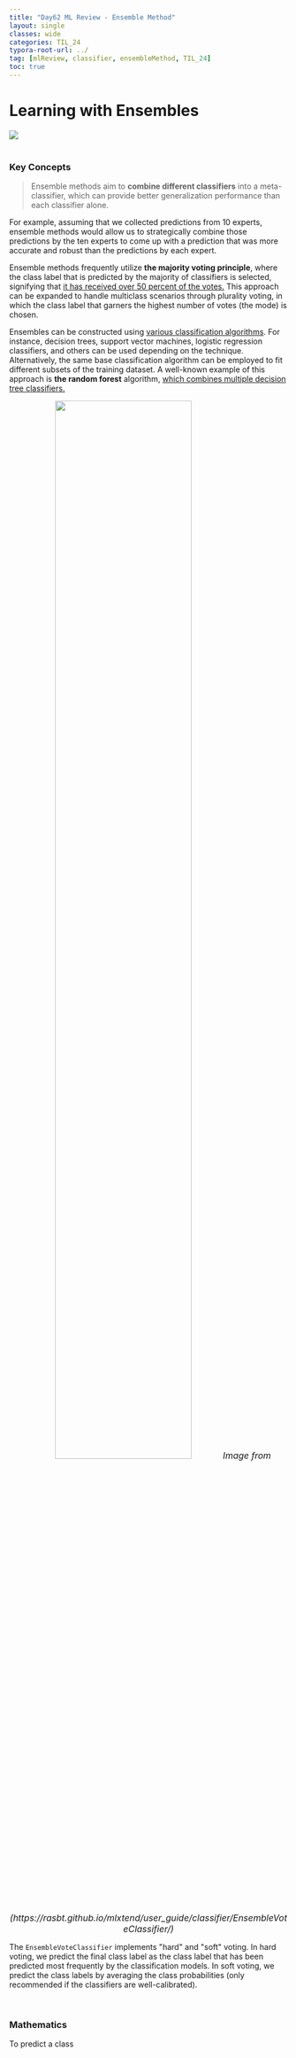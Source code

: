 ```yaml
---
title: "Day62 ML Review - Ensemble Method"
layout: single
classes: wide
categories: TIL_24
typora-root-url: ../
tag: [mlReview, classifier, ensembleMethod, TIL_24]
toc: true 
---
```


# Learning with Ensembles

<img src="/blog/images/2024-08-26-TIL24_Day62/E2D2229F-024D-4B3C-8AE4-798A6AE4C781.jpeg"><br><br>

### Key Concepts

> Ensemble methods aim to **combine different classifiers** into a meta-classifier, which can provide better generalization performance than each classifier alone.

For example, assuming that we collected predictions from 10 experts, ensemble methods would allow us to strategically combine those predictions by the ten experts to come up with a prediction that was more accurate and robust than the predictions by each expert. 



Ensemble methods frequently utilize **the majority voting principle**, where the class label that is predicted by the majority of classifiers is selected, signifying that <u>it has received over 50 percent of the votes.</u> This approach can be expanded to handle multiclass scenarios through plurality voting, in which the class label that garners the highest number of votes (the mode) is chosen.

Ensembles can be constructed using <u>various classification algorithms</u>. For instance, decision trees, support vector machines, logistic regression classifiers, and others can be used depending on the technique. Alternatively, the same base classification algorithm can be employed to fit different subsets of the training dataset. A well-known example of this approach is **the random forest** algorithm, <u>which combines multiple decision tree classifiers.</u>



<center>
  <img src="/blog/images/2024-08-26-TIL24_Day62/image-20240910132901551.png" width="70%">
  <I><font size="3pt">Image from (https://rasbt.github.io/mlxtend/user_guide/classifier/EnsembleVoteClassifier/)</font></I>
</center>



The `EnsembleVoteClassifier` implements "hard" and "soft" voting. In hard voting, we predict the final class label as the class label that has been predicted most frequently by the classification models. In soft voting, we predict the class labels by averaging the class probabilities (only recommended if the classifiers are well-calibrated).

<br>

### Mathematics

To predict a class 
